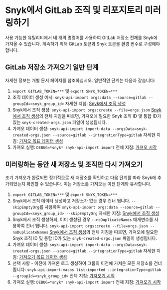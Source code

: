 # Snyk에서 GitLab 조직 및 리포지토리 미러링하기

사용 가능한 유틸리티에서 네 개의 명령어를 사용하여 GitLab 저장소 전체를 Snyk에 가져올 수 있습니다. 계속하기 위해 GitLab 토큰과 Snyk 토큰을 환경 변수로 구성해야 합니다.

## GitLab 저장소 가져오기 일반 단계

자세한 정보는 개별 문서 페이지를 참조하십시오. 일반적인 단계는 다음과 같습니다:

1. `export GITLAB_TOKEN=***` 및 `export SNYK_TOKEN=***`
2. 조직 데이터 생성 예시: `snyk-api-import orgs:data --source=gitlab --groupId=<snyk_group_id>` 자세한 지침: [Snyk에서 조직 생성](creating-organizations-in-snyk.md)
3. Snyk에서 조직 생성: `snyk-api-import orgs:create --file=orgs.json` [Snyk에서 조직 생성](creating-organizations-in-snyk.md)의 전체 지침을 따르면, 가져오에 필요한 Snyk 조직 ID 및 통합 ID가 있는 `snyk-created-orgs.json` 파일이 생성됩니다.
4. 가져오 데이터 생성: `snyk-api-import import:data --orgsData=snyk-created-orgs.json --source=gitlab --integrationType=gitlab` 자세한 지침: [가져오 목표 데이터 생성](creating-import-targets-data-for-import-command.md)
5. 가져오 실행: `DEBUG=*snyk* snyk-api-import import` 전체 지침: [가져오 시작](kicking-off-an-import.md)

## 미러링하는 동안 새 저장소 및 조직만 다시 가져오기

초기 가져오가 완료되면 정기적으로 새 저장소를 확인하고 다음 단계를 따라 Snyk에 추가되었는지 확인할 수 있습니다. 이는 저장소를 가져오는 이전 단계와 유사합니다.

1. `export GITLAB_TOKEN=***` 및 `export SNYK_TOKEN=***`
2. Snyk에서 조직 데이터 생성하고 저장소가 없는 경우 건너 뜁니다. `--skipEmptyOrg`를 사용하여 `snyk-api-import orgs:data --source=gitlab --groupId=<snyk_group_id> --skipEmptyOrg` 자세한 지침: [Snyk에서 조직 생성](creating-organizations-in-snyk.md)
3. Snyk에서 조직 생성하되, 이미 생성된 경우 `--noDuplicateNames` 매개변수를 사용하여 건너 뜁니다. `snyk-api-import orgs:create --file=orgs.json --noDuplicateNames` [Snyk에서 조직 생성](creating-organizations-in-snyk.md)의 전체 지침을 따르면, 가져오에 필요한 Snyk 조직 ID 및 통합 ID가 있는 `snyk-created-orgs.json` 파일이 생성됩니다.
4. 가져오 데이터 생성: `snyk-api-import import:data --orgsData=snyk-created-orgs.json --source=gitlab --integrationType=gitlab` 자세한 지침: [가져오기 목표 데이터 생성](creating-import-targets-data-for-import-command.md)
5. 선택 사항 - 이전에 가져온 로그 생성하여 그룹의 이전에 가져온 모든 저장소를 건너 뜁니다: `snyk-api-import-macos list:imported --integrationType=gitlab --groupId=<snyk_group_id>` 전체 지침: [가져오기 시작](kicking-off-an-import.md)
6. 가져오 실행: `DEBUG=*snyk* snyk-api-import import` 전체 지침: [가져오기 시작](kicking-off-an-import.md)
